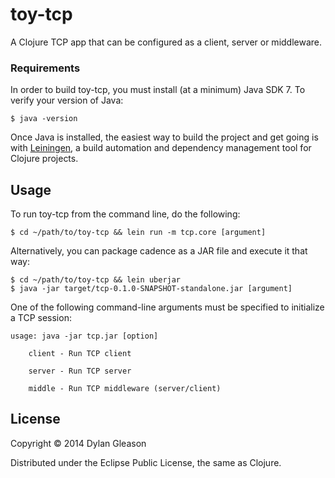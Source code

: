# toy-tcp

A Clojure TCP app that can be configured as a client, server or middleware.

### Requirements ###

In order to build toy-tcp, you must install (at a minimum) Java SDK 7. To verify your version of Java:

```
$ java -version
```

Once Java is installed, the easiest way to build the project and get going is with [Leiningen](https://github.com/technomancy/leiningen), a build automation and dependency management tool for Clojure projects.

## Usage

To run toy-tcp from the command line, do the following:

```
$ cd ~/path/to/toy-tcp && lein run -m tcp.core [argument]
```

Alternatively, you can package cadence as a JAR file and execute it that way:

```
$ cd ~/path/to/toy-tcp && lein uberjar
$ java -jar target/tcp-0.1.0-SNAPSHOT-standalone.jar [argument]
```

One of the following command-line arguments must be specified to initialize a TCP session:

```
usage: java -jar tcp.jar [option]

	client - Run TCP client

	server - Run TCP server

	middle - Run TCP middleware (server/client)
```


## License

Copyright © 2014 Dylan Gleason

Distributed under the Eclipse Public License, the same as Clojure.
